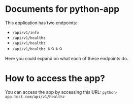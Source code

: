 # Documents for python-app

This application has two endpoints:

- `/api/v1/info`
- `/api/v1/healthz`
- `/api/v1/healthz`
- `/api/v1/healthz`
  ㅎㅇㅎㅇ

Here you could expand on what each of these endpoints do.

# How to access the app?

You can access the app by accessing this URL: `python-app.test.com/api/v1/healthz`
